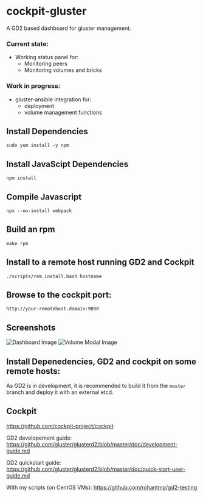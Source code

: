 # cockpit-gluster
A GD2 based dashboard for gluster management.

### Current state:
- Working status panel for:
  - Monitoring peers
  - Monitoring volumes and bricks
### Work in progress:
- gluster-ansible integration for:
  - deployment
  - volume management functions

## Install Dependencies
```
sudo yum install -y npm
```

## Install JavaScipt Dependencies
```
npm install
```

## Compile Javascript
```
npx --no-install webpack
```

## Build an rpm
```
make rpm
```
## Install to a remote host running GD2 and Cockpit
```
./scripts/rem_install.bash hostname
```
## Browse to the cockpit port:
`http://your-remotehost.domain:9090`

## Screenshots
![Dashboard Image](/screenshots/dashboard.png?raw=true "Dashboard")
![Volume Modal Image](/screenshots/volume_modal.png?raw=true "Volume Modal")


## Install Depenedencies, GD2 and cockpit on some remote hosts:

As GD2 is in development, it is recommended to build it from the `master` branch and deploy it with an external etcd.

## Cockpit

https://github.com/cockpit-project/cockpit

GD2 developement guide: https://github.com/gluster/glusterd2/blob/master/doc/development-guide.md

GD2 quickstart guide: https://github.com/gluster/glusterd2/blob/master/doc/quick-start-user-guide.md

With my scripts (on CentOS VMs): https://github.com/rohantmp/gd2-testing
